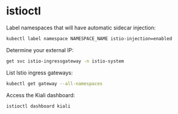 # istioctl

Label namespaces that will have automatic sidecar injection:

```bash
kubectl label namespace NAMESPACE_NAME istio-injection=enabled
```

Determine your external IP:

```bash
get svc istio-ingressgateway -n istio-system
```

List Istio ingress gateways:

```bash
kubectl get gateway --all-namespaces
```

Access the Kiali dashboard:

```bash
istioctl dashboard kiali
```
